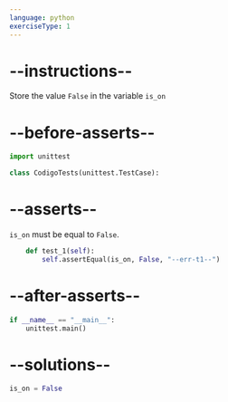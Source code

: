 ```yaml
---
language: python
exerciseType: 1
---
```


# --instructions--

Store the value `False` in the variable `is_on`

# --before-asserts--

```python
import unittest

class CodigoTests(unittest.TestCase):
```

# --asserts--

`is_on` must be equal to `False`.

```python
    def test_1(self):
        self.assertEqual(is_on, False, "--err-t1--")
```

# --after-asserts--

```python
if __name__ == "__main__":
    unittest.main()
```

# --solutions--

```python
is_on = False
```
